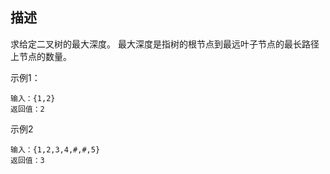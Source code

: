 ## 描述

求给定二叉树的最大深度。
最大深度是指树的根节点到最远叶子节点的最长路径上节点的数量。

示例1：
```
输入：{1,2}
返回值：2
```

示例2
```
输入：{1,2,3,4,#,#,5}
返回值：3
```


